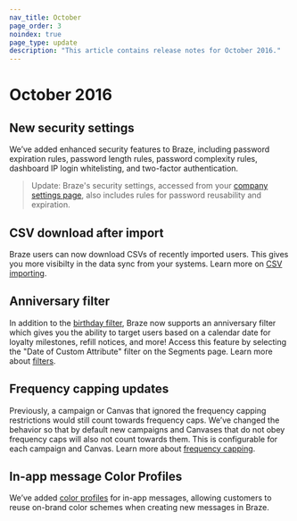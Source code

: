 ```yaml
---
nav_title: October
page_order: 3
noindex: true
page_type: update
description: "This article contains release notes for October 2016."
---
```


# October 2016

## New security settings
We’ve added enhanced security features to Braze, including password expiration rules, password length rules, password complexity rules, dashboard IP login whitelisting, and two-factor authentication.

> Update: Braze's security settings, accessed from your [company settings page](https://dashboard-01.braze.com/company_settings/company_settings), also includes rules for password reusability and expiration.

## CSV download after import
Braze users can now download CSVs of recently imported users. This gives you more visibilty in the data sync from your systems. Learn more on [CSV importing]({{site.baseurl}}/user_guide/data_and_analytics/user_data_collection/user_import/).

## Anniversary filter
In addition to the [birthday filter]({{site.baseurl}}/user_guide/Engagement_Tools/Segments/Segmentation_Filters/), Braze now supports an anniversary filter which gives you the ability to target users based on a calendar date for loyalty milestones, refill notices, and more! Access this feature by selecting the "Date of Custom Attribute" filter on the Segments page. Learn more about [filters]({{site.baseurl}}/user_guide/engagement_tools/segments/segmentation_filters/#segmentation-filters).

## Frequency capping updates
Previously, a campaign or Canvas that ignored the frequency capping restrictions would still count towards frequency caps. We’ve changed the behavior so that by default new campaigns and Canvases that do not obey frequency caps will also not count towards them. This is configurable for each campaign and Canvas. Learn more about [frequency capping]({{site.baseurl}}/user_guide/engagement_tools/campaigns/testing_and_more/rate-limiting/#frequency-capping).

## In-app message Color Profiles
We’ve added [color profiles]({{site.baseurl}}/user_guide/message_building_by_channel/in-app_messages/customize/#color-profile) for in-app messages, allowing customers to reuse on-brand color schemes when creating new messages in Braze.

